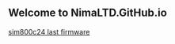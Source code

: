 
## Welcome to NimaLTD.GitHub.io

[sim800c24 last firmware](https://github.com/nimaltd/nimaltd.github.io/raw/master/1418B09SIM800C24_TLS12.rar)
